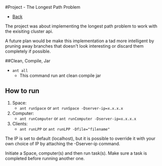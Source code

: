 #Project - The Longest Path Problem
* [Back](https://github.com/johnolos/CS290B)

The project was about implementing the longest path problem to work with the exisiting cluster api.

A future plan would be make this implementation a tad more intelligent by pruning away branches that doesn't look interesting or discard them completely if possible.

##Clean, Compile, Jar
+ `ant all`
    - This command run ant clean compile jar  


## How to run
1. Space:
    - `ant runSpace` or `ant runSpace -Dserver-ip=x.x.x.x` 
2. Computer:
    - `ant runComputer` or `ant runComputer -Dserver-ip=x.x.x.x`
3. Clients:
	- `ant runLPP` or `ant runLPP -Dfile="filename"`

The IP is set to default (localhost), but it is possible to override it with your own choice of IP by attaching the -Dserver-ip command.

Initiate a Space, computer(s) and then run task(s). Make sure a task is completed before running another one.
